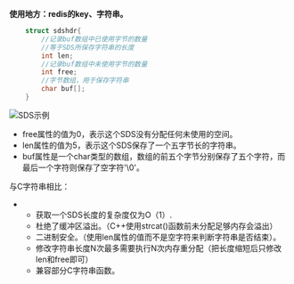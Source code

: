 **使用地方：redis的key、字符串。**

```c++
	struct sdshdr{
        //记录buf数组中已使用字节的数量
        //等于SDS所保存字符串的长度
        int len;
        //记录buf数组中未使用字节的数量
        int free;
        //字节数组，用于保存字符串
        char buf[];
    }
```

![SDS示例](../image/SDS示例.png)

- free属性的值为0，表示这个SDS没有分配任何未使用的空间。
- len属性的值为5，表示这个SDS保存了一个五字节长的字符串。
- buf属性是一个char类型的数组，数组的前五个字节分别保存了五个字符，而最后一个字符则保存了空字符'\0'。

与C字符串相比：

- - 获取一个SDS长度的复杂度仅为O（1）.
  - 杜绝了缓冲区溢出。（C++使用strcat()函数前未分配足够内存会溢出）
  - 二进制安全。（使用len属性的值而不是空字符来判断字符串是否结束）。
  - 修改字符串长度N次最多需要执行N次内存重分配（把长度缩短后只修改len和free即可）
  - 兼容部分C字符串函数。